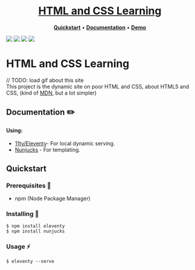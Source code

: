 <h1 align="center">
  <a href="link_on_demo">HTML and CSS Learning</a>
</h1>

<p align="center">
  <a title="Quickstart" href="#quickstart"><strong>Quickstart</strong></a>
  &#x2022;
  <a title="Documentation" href="#documentation"><strong>Documentation</strong></a>
  &#x2022;
  <a title="Demo" href="link_on_demo"><strong>Demo</strong></a>
</p>

![](https://img.shields.io/github/languages/code-size/sluzhynskyi/learning_web)
![](https://img.shields.io/github/last-commit/sluzhynskyi/learning_web/master)
![](https://img.shields.io/github/languages/count/sluzhynskyi/learning_web)
![](https://img.shields.io/github/followers/sluzhynskyi?style=social)

# HTML and CSS Learning
// TODO: load gif about this site </br>
This project is the dynamic site on poor HTML and CSS, about HTML5 and CSS, (kind of [MDN](https://developer.mozilla.org/en-US/), but a lot simpler)
## Documentation :pencil2:
#### Using:
  - [11ty/Eleventy](https://www.npmjs.com/package/@11ty/eleventy)- For local dynamic serving. 
  - [Nunjucks](https://www.npmjs.com/package/nunjucks) - For templating. 
 
## Quickstart

### Prerequisites :page_with_curl:
- npm (Node Package Manager)

### Installing :tongue:
```
$ npm install eleventy
$ npm install nunjucks
```
### Usage :zap:
```
$ eleventy --serve
```



